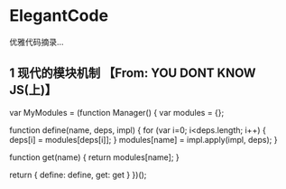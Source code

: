 # ElegantCode
优雅代码摘录...

## 1 现代的模块机制 【From: YOU DONT KNOW JS(上)】
var MyModules = (function Manager() {
  var modules = {};

  function define(name, deps, impl) {
    for (var i=0; i<deps.length; i++) {
      deps[i] = modules[deps[i]];
    }
    modules[name] = impl.apply(impl, deps);
  }

  function get(name) {
    return modules[name];
  }

  return {
    define: define,
    get: get
  }
})();


